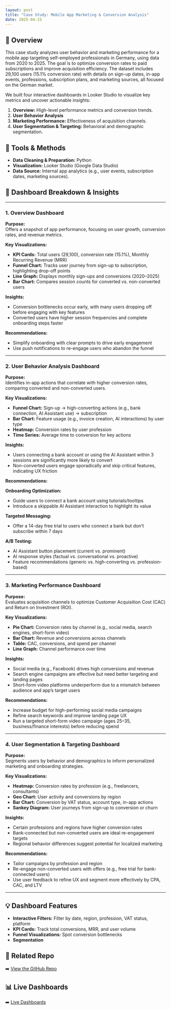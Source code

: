 ```yaml
---
layout: post
title: "Case Study: Mobile App Marketing & Conversion Analysis"
date: 2025-04-15
---
```


## 📌 Overview
This case study analyzes user behavior and marketing performance for a mobile app targeting self-employed professionals in Germany, using data from 2020 to 2025. The goal is to optimize conversion rates to paid subscriptions and improve acquisition efficiency. The dataset includes 29,100 users (15.1% conversion rate) with details on sign-up dates, in-app events, professions, subscription plans, and marketing sources, all focused on the German market.

We built four interactive dashboards in Looker Studio to visualize key metrics and uncover actionable insights:

1. **Overview:** High-level performance metrics and conversion trends.
2. **User Behavior Analysis**
3. **Marketing Performance:** Effectiveness of acquisition channels.
4. **User Segmentation & Targeting:** Behavioral and demographic segmentation.

## 🔧 Tools & Methods
- **Data Cleaning & Preparation:** Python
- **Visualization:** Looker Studio (Google Data Studio)
- **Data Source:** Internal app analytics (e.g., user events, subscription dates, marketing sources).

## 🎯 Dashboard Breakdown & Insights

---

### 1. Overview Dashboard

**Purpose:**  
Offers a snapshot of app performance, focusing on user growth, conversion rates, and revenue metrics.

**Key Visualizations:**
- **KPI Cards:** Total users (29,100), conversion rate (15.1%), Monthly Recurring Revenue (MRR)
- **Funnel Chart:** Tracks user journey from sign-up to subscription, highlighting drop-off points
- **Line Graph:** Displays monthly sign-ups and conversions (2020–2025)
- **Bar Chart:** Compares session counts for converted vs. non-converted users

**Insights:**
- Conversion bottlenecks occur early, with many users dropping off before engaging with key features
- Converted users have higher session frequencies and complete onboarding steps faster

**Recommendations:**
- Simplify onboarding with clear prompts to drive early engagement
- Use push notifications to re-engage users who abandon the funnel

---

### 2. User Behavior Analysis Dashboard

**Purpose:**  
Identifies in-app actions that correlate with higher conversion rates, comparing converted and non-converted users.

**Key Visualizations:**
- **Funnel Chart:** Sign-up → high-converting actions (e.g., bank connection, AI Assistant use) → subscription
- **Bar Chart:** Feature usage (e.g., invoice creation, AI interactions) by user type
- **Heatmap:** Conversion rates by user profession
- **Time Series:** Average time to conversion for key actions

**Insights:**
- Users connecting a bank account or using the AI Assistant within 3 sessions are significantly more likely to convert
- Non-converted users engage sporadically and skip critical features, indicating UX friction

**Recommendations:**

**Onboarding Optimization:**
- Guide users to connect a bank account using tutorials/tooltips
- Introduce a skippable AI Assistant interaction to highlight its value

**Targeted Messaging:**
- Offer a 14-day free trial to users who connect a bank but don’t subscribe within 7 days

**A/B Testing:**
- AI Assistant button placement (current vs. prominent)
- AI response styles (factual vs. conversational vs. proactive)
- Feature recommendations (generic vs. high-converting vs. profession-based)

---

### 3. Marketing Performance Dashboard

**Purpose:**  
Evaluates acquisition channels to optimize Customer Acquisition Cost (CAC) and Return on Investment (ROI).

**Key Visualizations:**
- **Pie Chart:** Conversion rates by channel (e.g., social media, search engines, short-form video)
- **Bar Chart:** Revenue and conversions across channels
- **Table:** CAC, conversions, and spend per channel
- **Line Graph:** Channel performance over time

**Insights:**
- Social media (e.g., Facebook) drives high conversions and revenue
- Search engine campaigns are effective but need better targeting and landing pages
- Short-form video platforms underperform due to a mismatch between audience and app’s target users

**Recommendations:**
- Increase budget for high-performing social media campaigns
- Refine search keywords and improve landing page UX
- Run a targeted short-form video campaign (ages 25–35, business/finance interests) before reducing spend

---

### 4. User Segmentation & Targeting Dashboard

**Purpose:**  
Segments users by behavior and demographics to inform personalized marketing and onboarding strategies.

**Key Visualizations:**
- **Heatmap:** Conversion rates by profession (e.g., freelancers, consultants)
- **Geo Chart:** User activity and conversions by region
- **Bar Chart:** Conversion by VAT status, account type, in-app actions
- **Sankey Diagram:** User journeys from sign-up to conversion or churn

**Insights:**
- Certain professions and regions have higher conversion rates
- Bank-connected but non-converted users are ideal re-engagement targets
- Regional behavior differences suggest potential for localized marketing

**Recommendations:**
- Tailor campaigns by profession and region
- Re-engage non-converted users with offers (e.g., free trial for bank-connected users)
- Use user feedback to refine UX and segment more effectively by CPA, CAC, and LTV

---

## 💡 Dashboard Features

- **Interactive Filters:** Filter by date, region, profession, VAT status, platform
- **KPI Cards:** Track total conversions, MRR, and user volume
- **Funnel Visualizations:** Spot conversion bottlenecks
- **Segmentation**

## 🔗 Related Repo

➡️ [View the GitHub Repo](https://github.com/dtbkhanh/Data-Analytics-and-Reports)

## 📊 Live Dashboards

➡️ [Live Dashboards](https://lookerstudio.google.com/u/0/reporting/8959b791-5c18-4a12-8986-2f58b882b980/page/eleFF)  
